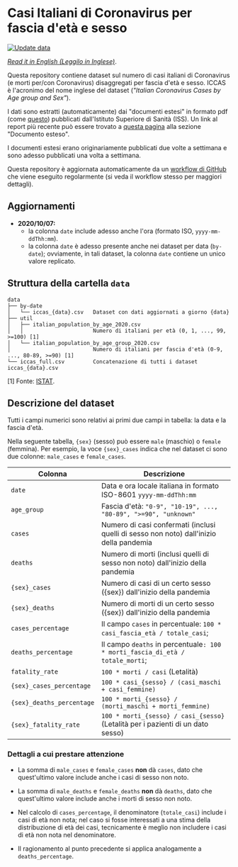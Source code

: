 # Casi Italiani di Coronavirus per fascia d'età e sesso

[![Update data](https://github.com/janLuke/iccas-dataset/workflows/Update%20data/badge.svg)](https://github.com/janLuke/iccas-dataset/actions)

_[Read it in English (Leggilo in Inglese)](README.md)_.

Questa repository contiene dataset sul numero di casi italiani di Coronavirus 
(e morti per/con Coronavirus) disaggregati per fascia d'età e sesso. 
ICCAS è l'acronimo del nome inglese del dataset (*"Italian Coronavirus Cases by 
Age group and Sex"*).

I dati sono estratti (automaticamente) dai "documenti estesi" in formato pdf 
(come [questo](https://www.epicentro.iss.it/coronavirus/bollettino/Bollettino-sorveglianza-integrata-COVID-19_30-marzo-2020.pdf)) 
pubblicati dall'Istituto Superiore di Sanità (ISS). Un link al report più recente 
può essere trovato a [questa pagina](https://www.epicentro.iss.it/coronavirus/sars-cov-2-sorveglianza-dati)
alla sezione "Documento esteso".

I documenti estesi erano originariamente pubblicati due volte a settimana e sono
adesso pubblicati una volta a settimana.

Questa repository è aggiornata automaticamente da un [workflow di GitHub](.github/workflows/update-data.yaml) 
che viene eseguito regolarmente (si veda il workflow stesso per maggiori dettagli).


## Aggiornamenti

- **2020/10/07:** 
    - la colonna `date` include adesso anche l'ora (formato ISO, `yyyy-mm-ddThh:mm`).
    - la colonna `date` è adesso presente anche nei dataset per data (`by-date`);
      ovviamente, in tali dataset, la colonna `date` contiene un unico valore replicato.


## Struttura della cartella `data`
```
data
├── by-date                     
│   └── iccas_{data}.csv   Dataset con dati aggiornati a giorno {data}
├── util       
│   ├── italian_population_by_age_2020.csv
│   │                      Numero di italiani per età (0, 1, ..., 99, >=100) [1]
│   └── italian_population_by_age_group_2020.csv
│                          Numero di italiani per fascia d'età (0-9, ..., 80-89, >=90) [1]
└── iccas_full.csv         Concatenazione di tutti i dataset iccas_{data}.csv
```

[1] Fonte: [ISTAT](https://www.istat.it/it/popolazione-e-famiglie?dati).


## Descrizione del dataset

Tutti i campi numerici sono relativi ai primi due campi in tabella:
la data e la fascia d'età.

Nella seguente tabella, `{sex}` (sesso) può essere `male` (maschio) o `female` 
(femmina). Per esempio, la voce `{sex}_cases` indica che nel dataset ci sono due
colonne: `male_cases` e `female_cases`.

| Colonna                   | Descrizione                                                                                  |
|---------------------------|----------------------------------------------------------------------------------------------|
| `date`                    | Data e ora locale italiana in formato ISO-8601 `yyyy-mm-ddThh:mm`                            |
| `age_group`               | Fascia d'età: `"0-9", "10-19", ..., "80-89", ">=90", "unknown"`                              |
| `cases`                   | Numero di casi confermati (inclusi quelli di sesso non noto) dall'inizio della pandemia      |
| `deaths`                  | Numero di morti (inclusi quelli di sesso non noto) dall'inizio della pandemia                |
| `{sex}_cases`             | Numero di casi di un certo sesso ({sex}) dall'inizio della pandemia                          |
| `{sex}_deaths`            | Numero di morti di un certo sesso ({sex}) dall'inizio della pandemia                         |
| `cases_percentage`        | Il campo `cases` in percentuale: `100 * casi_fascia_età / totale_casi`;                      |
| `deaths_percentage`       | Il campo `deaths` in percentuale`: 100 * morti_fascia_di_età / totale_morti`;                |
| `fatality_rate`           | `100 * morti / casi` (Letalità)                                                              |
| `{sex}_cases_percentage`  | `100 * casi_{sesso} / (casi_maschi + casi_femmine)`                                          |
| `{sex}_deaths_percentage` | `100 * morti_{sesso} / (morti_maschi + morti_femmine)`                                       | 
| `{sex}_fatality_rate`     | `100 * morti_{sesso} / casi_{sesso}` (Letalità per i pazienti di un dato sesso)              |

### Dettagli a cui prestare attenzione

- La somma di `male_cases` e `female_cases` **non** dà `cases`, dato che 
  quest'ultimo valore include anche i casi di sesso non noto.
   
- La somma di `male_deaths` e `female_deaths` **non** dà `deaths`, dato che 
  quest'ultimo valore include anche i morti di sesso non noto.

- Nel calcolo di `cases_percentage`, il denominatore (`totale_casi`) include
  i casi di età non nota; nel caso si fosse interessati a una stima della 
  distribuzione di età dei casi, tecnicamente è meglio non includere i casi di 
  età non nota nel denominatore.
  
- Il ragionamento al punto precedente si applica analogamente a `deaths_percentage`. 
